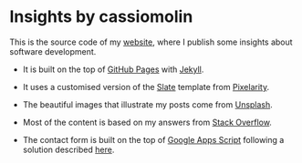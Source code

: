 # Insights by cassiomolin

This is the source code of my [website][cassiomolin], where I publish some insights about software development.

- It is built on the top of [GitHub Pages][github-pages] with [Jekyll][jekyll].
- It uses a customised version of the [Slate][slate] template from [Pixelarity][pixelarity].
- The beautiful images that illustrate my posts come from [Unsplash][unsplash].
- Most of the content is based on my answers from [Stack Overflow][stack-overflow].
- The contact form is built on the top of [Google Apps Script][google-apps-script] following a solution described [here][form-instructions].

  [cassiomolin]: http://cassiomolin.com
  [unsplash]: https://unsplash.com/
  [github-pages]: https://pages.github.com/
  [jekyll]: https://jekyllrb.com/
  [pixelarity]: https://pixelarity.com/
  [slate]: https://pixelarity.com/slate
  [stack-overflow]: https://stackoverflow.com/u/1426227
  [google-apps-script]: https://developers.google.com/apps-script/
  [form-instructions]: https://github.com/dwyl/html-form-send-email-via-google-script-without-server